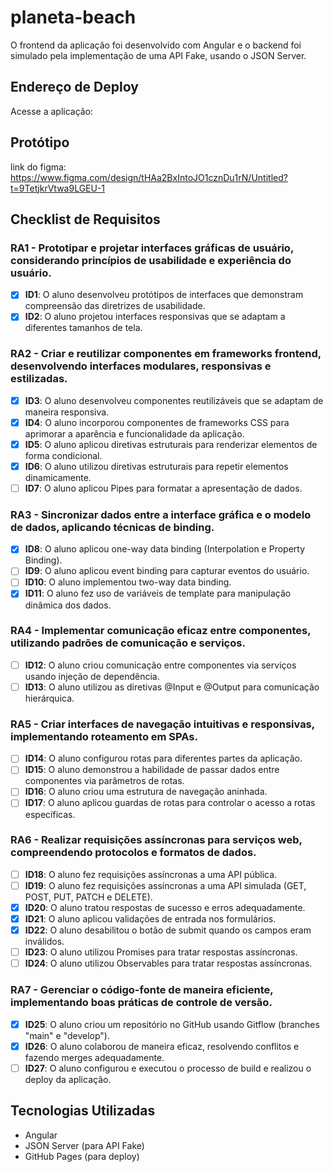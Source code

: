 # planeta-beach

O frontend da aplicação foi desenvolvido com Angular e o backend foi simulado pela implementação de uma API Fake, usando o JSON Server.

## Endereço de Deploy

Acesse a aplicação: 

## Protótipo
link do figma: https://www.figma.com/design/tHAa2BxIntoJO1cznDu1rN/Untitled?t=9TetjkrVtwa9LGEU-1


## Checklist de Requisitos

### RA1 - Prototipar e projetar interfaces gráficas de usuário, considerando princípios de usabilidade e experiência do usuário.
- [x] **ID1**: O aluno desenvolveu protótipos de interfaces que demonstram compreensão das diretrizes de usabilidade.
- [x] **ID2**: O aluno projetou interfaces responsivas que se adaptam a diferentes tamanhos de tela.

### RA2 - Criar e reutilizar componentes em frameworks frontend, desenvolvendo interfaces modulares, responsivas e estilizadas.
- [x] **ID3**: O aluno desenvolveu componentes reutilizáveis que se adaptam de maneira responsiva.
- [x] **ID4**: O aluno incorporou componentes de frameworks CSS para aprimorar a aparência e funcionalidade da aplicação.
- [x] **ID5**: O aluno aplicou diretivas estruturais para renderizar elementos de forma condicional.
- [x] **ID6**: O aluno utilizou diretivas estruturais para repetir elementos dinamicamente.
- [ ] **ID7**: O aluno aplicou Pipes para formatar a apresentação de dados.

### RA3 - Sincronizar dados entre a interface gráfica e o modelo de dados, aplicando técnicas de binding.
- [x] **ID8**: O aluno aplicou one-way data binding (Interpolation e Property Binding).
- [ ] **ID9**: O aluno aplicou event binding para capturar eventos do usuário.
- [ ] **ID10**: O aluno implementou two-way data binding.
- [x] **ID11**: O aluno fez uso de variáveis de template para manipulação dinâmica dos dados.

### RA4 - Implementar comunicação eficaz entre componentes, utilizando padrões de comunicação e serviços.
- [ ] **ID12**: O aluno criou comunicação entre componentes via serviços usando injeção de dependência.
- [ ] **ID13**: O aluno utilizou as diretivas @Input e @Output para comunicação hierárquica.

### RA5 - Criar interfaces de navegação intuitivas e responsivas, implementando roteamento em SPAs.
- [ ] **ID14**: O aluno configurou rotas para diferentes partes da aplicação.
- [ ] **ID15**: O aluno demonstrou a habilidade de passar dados entre componentes via parâmetros de rotas.
- [ ] **ID16**: O aluno criou uma estrutura de navegação aninhada.
- [ ] **ID17**: O aluno aplicou guardas de rotas para controlar o acesso a rotas específicas.

### RA6 - Realizar requisições assíncronas para serviços web, compreendendo protocolos e formatos de dados.
- [ ] **ID18**: O aluno fez requisições assíncronas a uma API pública.
- [ ] **ID19**: O aluno fez requisições assíncronas a uma API simulada (GET, POST, PUT, PATCH e DELETE).
- [x] **ID20**: O aluno tratou respostas de sucesso e erros adequadamente.
- [x] **ID21**: O aluno aplicou validações de entrada nos formulários.
- [x] **ID22**: O aluno desabilitou o botão de submit quando os campos eram inválidos.
- [ ] **ID23**: O aluno utilizou Promises para tratar respostas assíncronas.
- [ ] **ID24**: O aluno utilizou Observables para tratar respostas assíncronas.

### RA7 - Gerenciar o código-fonte de maneira eficiente, implementando boas práticas de controle de versão.
- [x] **ID25**: O aluno criou um repositório no GitHub usando Gitflow (branches "main" e "develop").
- [x] **ID26**: O aluno colaborou de maneira eficaz, resolvendo conflitos e fazendo merges adequadamente.
- [ ] **ID27**: O aluno configurou e executou o processo de build e realizou o deploy da aplicação.

## Tecnologias Utilizadas
- Angular
- JSON Server (para API Fake)
- GitHub Pages (para deploy)

